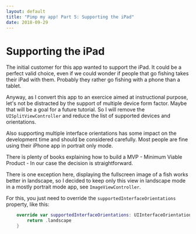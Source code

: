 ```yaml
---
layout: default
title: "Pimp my app! Part 5: Supporting the iPad"
date: 2018-09-29
---
```


# Supporting the iPad

The initial customer for this app wanted to support the iPad. It could be a perfect valid choice, even if we could wonder if people that go fishing takes their iPad with them. 
Probably they rather go fishing with a phone than a tablet.

Anyway, as I convert this app to an exercice aimed at instructional purpose, let's not be distracted by the support of multiple device form factor. Maybe that will be a goal for a future tutorial.
So I will remove the `UISplitViewController` and reduce the list of supported devices and orientations.

Also supporting multiple interface orientations has some impact on the development time and should be considered carefully. Most people are fine using their iPhone app in portrait only mode.

There is plenty of books explaining how to build a MVP - Minimum Viable Product - In our case the decision is straightforward.

There is one exception here, displaying the fullscreen image of a fish works better in landscape, 
so I decided to keep only this view in landscape mode in a mostly portrait mode app, see `ImageViewController`.

For this, you just need to override the `supportedInterfaceOrientations` property, like this:

```swift
    override var supportedInterfaceOrientations: UIInterfaceOrientationMask {
        return .landscape
    }
```


